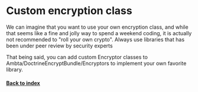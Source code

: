 # Custom encryption class

We can imagine that you want to use your own encryption class, and while that seems like a fine and jolly way to spend a weekend coding, it is actually not recommended to "roll your own crypto". Always use libraries that has been under peer review by security experts

That being said, you can add custom Encryptor classes to Ambta/DoctrineEncryptBundle/Encryptors to implement your own favorite library.

#### [Back to index](https://github.com/DoctrineEncryptBundle/DoctrineEncryptBundle/blob/master/src/Resources/doc/index.md)
